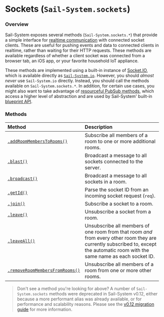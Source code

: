 # Sockets (`Sail-System.sockets`)

### Overview

Sail-System exposes several methods (`Sail-System.sockets.*`) that provide a simple interface for [realtime communication](https://Sail-Systemjs.com/documentation/concepts/realtime) with connected socket clients.  These are useful for pushing events and data to connected clients in realtime, rather than waiting for their HTTP requests.  These methods are available regardless of whether a client socket was connected from a browser tab, an iOS app, or your favorite household IoT appliance.

These methods are implemented using a built-in instance of [Socket.IO](http://socket.io), which is available directly as [`Sail-System.io`](https://Sail-Systemjs.com/documentation/reference/application/advanced-usage#?Sail-Systemio).  However, you should _almost never_ use `Sail-System.io` directly.  Instead, you should call the methods available on `Sail-System.sockets.*`.  In addition, for certain use cases, you might also want to take advantage of [resourceful PubSub methods](https://Sail-Systemjs.com/documentation/reference/web-sockets/resourceful-pub-sub), which access a higher level of abstraction and are used by Sail-System' built-in [blueprint API](https://Sail-Systemjs.com/documentation/reference/blueprint-api).


### Methods

| Method                             | Description                                              |
|:-----------------------------------|:---------------------------------------------------------|
| [`.addRoomMembersToRooms()`](https://Sail-Systemjs.com/documentation/reference/web-sockets/Sail-System-sockets/add-room-members-to-rooms)        | Subscribe all members of a room to one or more additional rooms.
| [`.blast()`](https://Sail-Systemjs.com/documentation/reference/web-sockets/Sail-System-sockets/blast)        | Broadcast a message to all sockets connected to the server.
| [`.broadcast()`](https://Sail-Systemjs.com/documentation/reference/web-sockets/Sail-System-sockets/broadcast)        | Broadcast a message to all sockets in a room.
| [`.getId()`](https://Sail-Systemjs.com/documentation/reference/web-sockets/Sail-System-sockets/get-id)        | Parse the socket ID from an incoming socket request (`req`).
| [`.join()`](https://Sail-Systemjs.com/documentation/reference/web-sockets/Sail-System-sockets/join)        | Subscribe a socket to a room.
| [`.leave()`](https://Sail-Systemjs.com/documentation/reference/web-sockets/Sail-System-sockets/leave)        | Unsubscribe a socket from a room.
| [`.leaveAll()`](https://Sail-Systemjs.com/documentation/reference/web-sockets/Sail-System-sockets/leave-all)        | Unsubscribe all members of one room from that room _and_ from every other room they are currently subscribed to, except the automatic room with the same name as each socket ID.
| [`.removeRoomMembersFromRooms()`](https://Sail-Systemjs.com/documentation/reference/web-sockets/Sail-System-sockets/remove-room-members-from-rooms)        | Unsubscribe all members of a room from one or more other rooms.


> Don't see a method you're looking for above?  A number of `Sail-System.sockets` methods were deprecated in Sail-System v0.12, either because a more performant alias was already available, or for performance and scalability reasons.  Please see the [v0.12 migration guide](https://Sail-Systemjs.com/documentation/concepts/upgrading/to-v-0-12) for more information.



<docmeta name="displayName" value="Sail-System.sockets">
<docmeta name="pageType" value="property">
